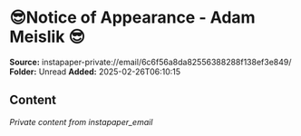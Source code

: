 # 😎Notice of Appearance - Adam Meislik 😎

**Source:** instapaper-private://email/6c6f56a8da82556388288f138ef3e849/
**Folder:** Unread
**Added:** 2025-02-26T06:10:15




## Content
*Private content from instapaper_email*
